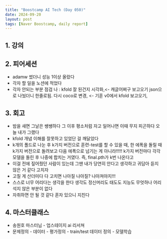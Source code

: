 ```yaml
---
title: "Boostcamp AI Tech (Day 050)"
date: 2024-09-20
layout: post
tags: [Naver Boostcamp, daily report]
---
```

## 1. 강의

## 2. 피어세션
- adamw 썼더니 성능 1이상 올랐다
- 각자 할 일을 노션에 적었다
- 각자 안되는 부분 점검
나 : kfold 잘 된건지 시각화,<- 캐글어쩌구 보고오기 json으로 나눴더니 한줄로됨. 다시 coco로 변경, <- 기훈 v0에서 kfold 보고오기, 

## 3. 회고
- 밤을 새면 그날은 쌩쌩하다 그 이후 평소처럼 자고 일어나면 이때 무지 피곤하다 오늘 내가 그랬다
- kfold 개념 이해를 잘못하고 있었단 걸 깨달았다
- k개의 폴드로 나눈 후 k가지 버전으로 훈련-test를 할 수 있을 때, 한 에폭을 돌릴 때 k가지 버전으로 돌려보고 다음 에폭으로 넘기는 게 아니라!!!!! k가지 버전마다 각각 모델을 돌린 후 나중에 합치는 거였다. 즉, final.pth가 k번 나온다고
- 이걸 전에 짚어줬던 사람이 있는데 그땐 내가 당연히 안다고 생각하고 귀담아 듣지 않은 거 같다 고치자
- 고칠 게 산더미다 다 고치면 나아질 나아질? 나아져야지!!!
- 스스로 너무 어리다는 생각을 한다 생각도 정신머리도 태도도 지능도 무엇하나 어리석지 않은 부분이 없다
- 자취하면 안 될 것 같다 혼자 있으니 지친다

## 4. 마스터클래스
- 송원호 마스터님 - 업스테이지 ai 리서쳐
- 문제정의 - 데이터 - 평가정의 - train/test 데이터 정의 - 모델학습